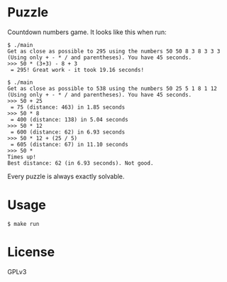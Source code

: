 # Puzzle

Countdown numbers game. It looks like this when run:

```
$ ./main
Get as close as possible to 295 using the numbers 50 50 8 3 8 3 3 3 (Using only + - * / and parentheses). You have 45 seconds.
>>> 50 * (3+3) - 8 + 3
 = 295! Great work - it took 19.16 seconds!

$ ./main
Get as close as possible to 538 using the numbers 50 25 5 1 8 1 12 (Using only + - * / and parentheses). You have 45 seconds.
>>> 50 + 25
 = 75 (distance: 463) in 1.85 seconds
>>> 50 * 8
 = 400 (distance: 138) in 5.04 seconds
>>> 50 * 12
 = 600 (distance: 62) in 6.93 seconds
>>> 50 * 12 + (25 / 5)
 = 605 (distance: 67) in 11.10 seconds
>>> 50 *
Times up!
Best distance: 62 (in 6.93 seconds). Not good.
```

Every puzzle is always exactly solvable.

# Usage

```
$ make run
```

# License
GPLv3
